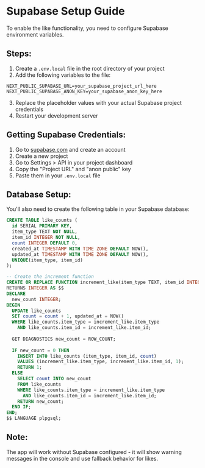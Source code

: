 # Supabase Setup Guide

To enable the like functionality, you need to configure Supabase environment variables.

## Steps:

1. Create a `.env.local` file in the root directory of your project
2. Add the following variables to the file:

```
NEXT_PUBLIC_SUPABASE_URL=your_supabase_project_url_here
NEXT_PUBLIC_SUPABASE_ANON_KEY=your_supabase_anon_key_here
```

3. Replace the placeholder values with your actual Supabase project credentials
4. Restart your development server

## Getting Supabase Credentials:

1. Go to [supabase.com](https://supabase.com) and create an account
2. Create a new project
3. Go to Settings > API in your project dashboard
4. Copy the "Project URL" and "anon public" key
5. Paste them in your `.env.local` file

## Database Setup:

You'll also need to create the following table in your Supabase database:

```sql
CREATE TABLE like_counts (
  id SERIAL PRIMARY KEY,
  item_type TEXT NOT NULL,
  item_id INTEGER NOT NULL,
  count INTEGER DEFAULT 0,
  created_at TIMESTAMP WITH TIME ZONE DEFAULT NOW(),
  updated_at TIMESTAMP WITH TIME ZONE DEFAULT NOW(),
  UNIQUE(item_type, item_id)
);

-- Create the increment function
CREATE OR REPLACE FUNCTION increment_like(item_type TEXT, item_id INTEGER)
RETURNS INTEGER AS $$
DECLARE
  new_count INTEGER;
BEGIN
  UPDATE like_counts 
  SET count = count + 1, updated_at = NOW()
  WHERE like_counts.item_type = increment_like.item_type 
    AND like_counts.item_id = increment_like.item_id;
  
  GET DIAGNOSTICS new_count = ROW_COUNT;
  
  IF new_count = 0 THEN
    INSERT INTO like_counts (item_type, item_id, count)
    VALUES (increment_like.item_type, increment_like.item_id, 1);
    RETURN 1;
  ELSE
    SELECT count INTO new_count 
    FROM like_counts 
    WHERE like_counts.item_type = increment_like.item_type 
      AND like_counts.item_id = increment_like.item_id;
    RETURN new_count;
  END IF;
END;
$$ LANGUAGE plpgsql;
```

## Note:

The app will work without Supabase configured - it will show warning messages in the console and use fallback behavior for likes. 